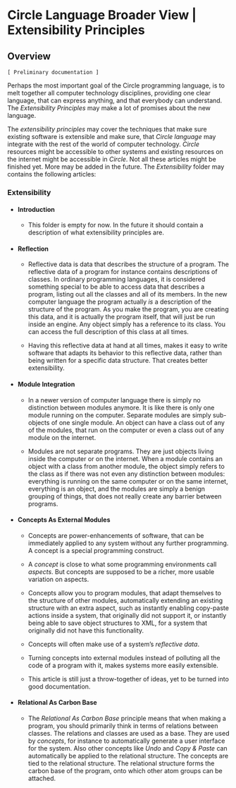 ﻿Circle Language Broader View | Extensibility Principles
=======================================================

Overview
--------

`[ Preliminary documentation ]`

Perhaps the most important goal of the Circle programming language, is to melt together all computer technology disciplines, providing one clear language, that can express anything, and that everybody can understand. The *Extensibility Principles* may make a lot of promises about the new language.

The *extensibility principles* may cover the techniques that make sure existing software is extensible and make sure, that *Circle language* may integrate with the rest of the world of computer technology. *Circle* resources might be accessible to other systems and existing resources on the internet might be accessible in *Circle*. Not all these articles might be finished yet. More may be added in the future. The *Extensibility* folder may contains the following articles:

### Extensibility

- #### Introduction

    - This folder is empty for now. In the future it should contain a description of what extensibility principles are.

- #### Reflection

    - Reflective data is data that describes the structure of a program. The reflective data of a program for instance contains descriptions of classes. In ordinary programming languages, it is considered something special to be able to access data that describes a program, listing out all the classes and all of its members. In the new computer language the program actually *is* a description of the structure of the program. As you make the program, you are creating this data, and it is actually the program itself, that will just be run inside an engine. Any object simply has a reference to its class. You can access the full description of this class at all times.

    - Having this reflective data at hand at all times, makes it easy to write software that adapts its behavior to this reflective data, rather than being written for a specific data structure. That creates better extensibility.

- #### Module Integration

    - In a newer version of computer language there is simply no distinction between modules anymore. It is like there is only one module running on the computer. Separate modules are simply sub-objects of one single module. An object can have a class out of any of the modules, that run on the computer or even a class out of any module on the internet.

    - Modules are not separate programs. They are just objects living inside the computer or on the internet. When a module contains an object with a class from another module, the object simply refers to the class as if there was not even any distinction between modules: everything is running on the same computer or on the same internet, everything is an object, and the modules are simply a benign grouping of things, that does not really create any barrier between programs.

- #### Concepts As External Modules

    - Concepts are power-enhancements of software, that can be immediately applied to any system without any further programming. A concept is a special programming construct.

    - A *concept* is close to what some programming environments call *aspects*. But concepts are supposed to be a richer, more usable variation on aspects.

    - Concepts allow you to program modules, that adapt themselves to the structure of other modules, automatically extending an existing structure with an extra aspect, such as instantly enabling copy-paste actions inside a system, that originally did not support it, or instantly being able to save object structures to XML, for a system that originally did not have this functionality.

    - Concepts will often make use of a system’s *reflective data*.

    - Turning concepts into external modules instead of polluting all the code of a program with it, makes systems more easily extensible.

    - This article is still just a throw-together of ideas, yet to be turned into good documentation.

- #### Relational As Carbon Base

    - The *Relational As Carbon Base* principle means that when making a program, you should primarily think in terms of relations between classes. The relations and classes are used as a base. They are used by *concepts*, for instance to automatically generate a user interface for the system. Also other concepts like *Undo* and *Copy & Paste* can automatically be applied to the relational structure. The concepts are tied to the relational structure. The relational structure forms the carbon base of the program, onto which other atom groups can be attached.
